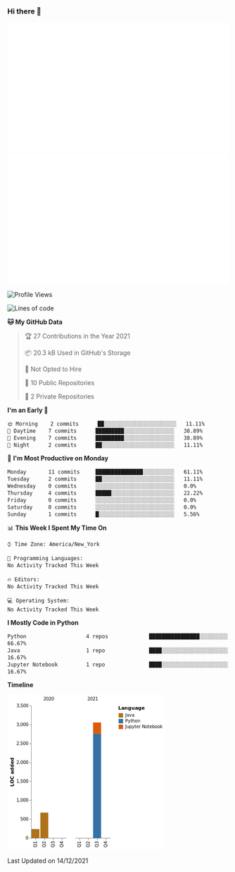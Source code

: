 ### Hi there 👋

<a href="https://github.com/rshiv1029/github-stats">
 
![](https://github.com/rshiv1029/github-stats/blob/master/generated/overview.svg)
![](https://github.com/rshiv1029/github-stats/blob/master/generated/languages.svg)

</a>

<!--START_SECTION:waka-->
![Profile Views](http://img.shields.io/badge/Profile%20Views-0-blue)

![Lines of code](https://img.shields.io/badge/From%20Hello%20World%20I%27ve%20Written-4%20Thousand%20lines%20of%20code-blue)

**🐱 My GitHub Data** 

> 🏆 27 Contributions in the Year 2021
 > 
> 📦 20.3 kB Used in GitHub's Storage 
 > 
> 🚫 Not Opted to Hire
 > 
> 📜 10 Public Repositories 
 > 
> 🔑 2 Private Repositories  
 > 
**I'm an Early 🐤** 

```text
🌞 Morning    2 commits      ██░░░░░░░░░░░░░░░░░░░░░░░   11.11% 
🌆 Daytime    7 commits      █████████░░░░░░░░░░░░░░░░   38.89% 
🌃 Evening    7 commits      █████████░░░░░░░░░░░░░░░░   38.89% 
🌙 Night      2 commits      ██░░░░░░░░░░░░░░░░░░░░░░░   11.11%

```
📅 **I'm Most Productive on Monday** 

```text
Monday       11 commits     ███████████████░░░░░░░░░░   61.11% 
Tuesday      2 commits      ██░░░░░░░░░░░░░░░░░░░░░░░   11.11% 
Wednesday    0 commits      ░░░░░░░░░░░░░░░░░░░░░░░░░   0.0% 
Thursday     4 commits      █████░░░░░░░░░░░░░░░░░░░░   22.22% 
Friday       0 commits      ░░░░░░░░░░░░░░░░░░░░░░░░░   0.0% 
Saturday     0 commits      ░░░░░░░░░░░░░░░░░░░░░░░░░   0.0% 
Sunday       1 commits      █░░░░░░░░░░░░░░░░░░░░░░░░   5.56%

```


📊 **This Week I Spent My Time On** 

```text
⌚︎ Time Zone: America/New_York

💬 Programming Languages: 
No Activity Tracked This Week

🔥 Editors: 
No Activity Tracked This Week

💻 Operating System: 
No Activity Tracked This Week

```

**I Mostly Code in Python** 

```text
Python                   4 repos             ████████████████░░░░░░░░░   66.67% 
Java                     1 repo              ████░░░░░░░░░░░░░░░░░░░░░   16.67% 
Jupyter Notebook         1 repo              ████░░░░░░░░░░░░░░░░░░░░░   16.67%

```


**Timeline**

![Chart not found](https://raw.githubusercontent.com/rshiv1029/rshiv1029/main/charts/bar_graph.png) 


 Last Updated on 14/12/2021
<!--END_SECTION:waka-->

<!--
**rshiv1029/rshiv1029** is a ✨ _special_ ✨ repository because its `README.md` (this file) appears on your GitHub profile.

Here are some ideas to get you started:

- 🔭 I’m currently working on ...
- 🌱 I’m currently learning ...
- 👯 I’m looking to collaborate on ...
- 🤔 I’m looking for help with ...
- 💬 Ask me about ...
- 📫 How to reach me: ...
- 😄 Pronouns: ...
- ⚡ Fun fact: ...
-->
